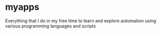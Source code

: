 # myapps
Everything that I do in my free time to learn and explore automation using various programming languages and scripts
